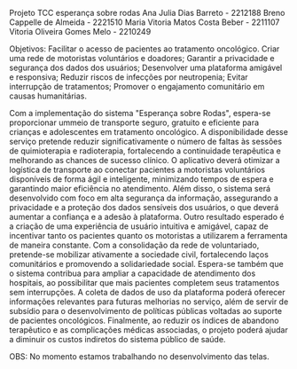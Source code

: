 Projeto TCC esperança sobre rodas
Ana Julia Dias Barreto - 2212188
Breno Cappelle de Almeida - 2221510
Maria Vitoria Matos Costa Beber - 2211107
Vitoria Oliveira Gomes Melo - 2210249

Objetivos:
Facilitar o acesso de pacientes ao tratamento oncológico.
Criar uma rede de motoristas voluntários e doadores;
Garantir a privacidade e segurança dos dados dos usuários;
Desenvolver uma plataforma amigável e responsiva;
Reduzir riscos de infecções por neutropenia;
Evitar interrupção de tratamentos;
Promover o engajamento comunitário em causas humanitárias.

Com a implementação do sistema "Esperança sobre Rodas", espera-se proporcionar ummeio de transporte seguro, gratuito e eficiente para crianças e adolescentes em tratamento oncológico. 
A disponibilidade desse serviço pretende reduzir significativamente o número de faltas às sessões de quimioterapia e radioterapia, fortalecendo a continuidade terapêutica e melhorando as chances de sucesso clínico.
O aplicativo deverá otimizar a logística de transporte ao conectar pacientes a motoristas voluntários disponíveis de forma ágil e inteligente, minimizando tempos de espera e garantindo maior eficiência no atendimento. Além disso, o sistema será desenvolvido com foco em alta segurança da informação, assegurando a privacidade e a proteção dos dados sensíveis dos usuários, o que deverá aumentar a confiança e a adesão à plataforma. 
Outro resultado esperado é a criação de uma experiência de usuário intuitiva e amigável, capaz de incentivar tanto os pacientes quanto os motoristas a utilizarem a ferramenta de maneira constante.
Com a consolidação da rede de voluntariado, pretende-se mobilizar ativamente a sociedade civil, fortalecendo laços comunitários e promovendo a solidariedade social. 
Espera-se também que o sistema contribua para ampliar a capacidade de atendimento dos hospitais, ao possibilitar que mais pacientes completem seus tratamentos sem interrupções. 
A coleta de dados de uso da plataforma poderá oferecer informações relevantes para futuras melhorias no serviço, além de servir de subsídio para o desenvolvimento de políticas públicas voltadas ao suporte de pacientes oncológicos. 
Finalmente, ao reduzir os índices de abandono terapêutico e as complicações médicas associadas, o projeto poderá ajudar a diminuir os custos indiretos do sistema público de saúde.

OBS: No momento estamos trabalhando no desenvolvimento das telas. 




